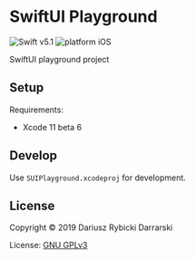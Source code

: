 # SwiftUI Playground

![Swift v5.1](https://img.shields.io/badge/swift-v5.1-orange.svg)
![platform iOS](https://img.shields.io/badge/platform-iOS-blue.svg)

SwiftUI playground project

## Setup

Requirements:

- Xcode 11 beta 6

## Develop

Use `SUIPlayground.xcodeproj` for development.

## License

Copyright © 2019 Dariusz Rybicki Darrarski

License: [GNU GPLv3](LICENSE)
